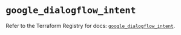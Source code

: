 # `google_dialogflow_intent`

Refer to the Terraform Registry for docs: [`google_dialogflow_intent`](https://registry.terraform.io/providers/hashicorp/google/6.50.0/docs/resources/dialogflow_intent).
